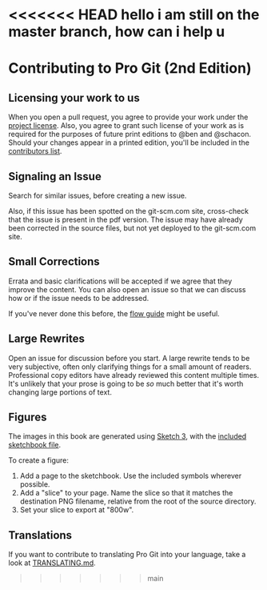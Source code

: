 <<<<<<< HEAD
hello i am still on the master branch,
how can i help u
=======
# Contributing to Pro Git (2nd Edition)

## Licensing your work to us

When you open a pull request, you agree to provide your work under the [project license](LICENSE.asc).
Also, you agree to grant such license of your work as is required for the purposes of future print editions to @ben and @schacon.
Should your changes appear in a printed edition, you'll be included in the [contributors list](book/contributors.asc).

## Signaling an Issue

Search for similar issues, before creating a new issue.

Also, if this issue has been spotted on the git-scm.com site, cross-check that the issue is present in the pdf version.
The issue may have already been corrected in the source files, but not yet deployed to the git-scm.com site.

## Small Corrections

Errata and basic clarifications will be accepted if we agree that they improve the content.
You can also open an issue so that we can discuss how or if the issue needs to be addressed.

If you've never done this before, the [flow guide](https://docs.github.com/en/get-started/quickstart/github-flow) might be useful.

## Large Rewrites

Open an issue for discussion before you start.
A large rewrite tends to be very subjective, often only clarifying things for a small amount of readers.
Professional copy editors have already reviewed this content multiple times.
It's unlikely that your prose is going to be *so* much better that it's worth changing large portions of text.

## Figures

The images in this book are generated using [Sketch 3](https://www.sketch.com/), with the [included sketchbook file](diagram-source/progit.sketch).

To create a figure:

1. Add a page to the sketchbook.
Use the included symbols wherever possible.
2. Add a "slice" to your page.
Name the slice so that it matches the destination PNG filename, relative from the root of the source directory.
3. Set your slice to export at "800w".

## Translations

If you want to contribute to translating Pro Git into your language, take a look at [TRANSLATING.md](TRANSLATING.md).
>>>>>>> main
